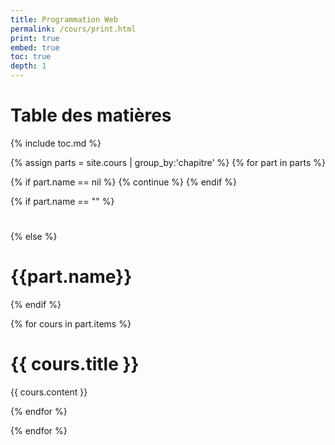 ```yaml
---
title: Programmation Web
permalink: /cours/print.html
print: true
embed: true
toc: true
depth: 1
---
```


<div class="toc">
  <h1>Table des matières</h1>

  {% include toc.md %}
</div>

{% assign parts =  site.cours | group_by:'chapitre' %}
{% for part in parts %}

  {% if part.name == nil %}
      {% continue %}
  {% endif %}

<div class="page-break"></div>
{% if part.name == "" %}
<h1 class="no-chapitre"></h1>
{% else %}
<h1 class="chapitre">{{part.name}}</h1>
{% endif %}

{% for cours in part.items %}

{{ cours.title }}
=================

{{ cours.content }}

{% endfor %}

{% endfor %}
